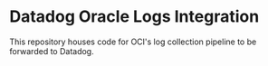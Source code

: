 # Datadog Oracle Logs Integration
This repository houses code for OCI's log collection pipeline to be forwarded to Datadog.
